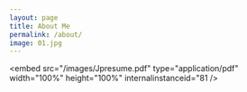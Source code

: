 ```yaml
---
layout: page
title: About Me
permalink: /about/
image: 01.jpg
---
```


<!-- <iframe src="/images/Jpresume.pdf" allowTransparency="true" height="1500px" width="1000px" scrolling="no" 
frameborder="0"> -->
<!-- <iframe src="/index.pdf" width="100%" height="100%"> -->
<embed src="/images/Jpresume.pdf" type="application/pdf" width="100%" height="100%" internalinstanceid="81 />
